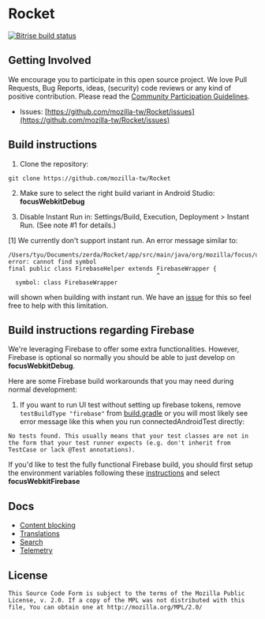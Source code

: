 # Rocket
[![Bitrise build status](https://app.bitrise.io/app/2bee753c3b6709ca.svg?token=wKSNHE4YO8gQHd2W_I0tNg&branch=master)](https://www.bitrise.io/app/2bee753c3b6709ca)

Getting Involved
----------------

We encourage you to participate in this open source project. We love Pull Requests, Bug Reports, ideas, (security) code reviews or any kind of positive contribution. Please read the [Community Participation Guidelines](https://www.mozilla.org/en-US/about/governance/policies/participation/).

* Issues: [https://github.com/mozilla-tw/Rocket/issues](https://github.com/mozilla-tw/Rocket/issues)

Build instructions
------------------

1. Clone the repository:

  ```shell
  git clone https://github.com/mozilla-tw/Rocket
  ```

2. Make sure to select the right build variant in Android Studio: **focusWebkitDebug**

3. Disable Instant Run in: Settings/Build, Execution, Deployment > Instant Run. (See note #1 for details.)

[1] We currently don't support instant run. An error message similar to:
```
/Users/tyu/Documents/zerda/Rocket/app/src/main/java/org/mozilla/focus/utils/FirebaseHelper.java:29: error: cannot find symbol
final public class FirebaseHelper extends FirebaseWrapper {
                                          ^
  symbol: class FirebaseWrapper
```
will shown when building with instant run. We have an [issue](https://github.com/mozilla-tw/Rocket/issues/2143) for this so feel free to help with this limitation.

Build instructions regarding Firebase
------------------

We're leveraging Firebase to offer some extra functionalities. However, Firebase is optional so normally you should be able to just develop on **focusWebkitDebug**.

Here are some Firebase build workarounds that you may need during normal development:

1. If you want to run UI test without setting up firebase tokens, remove `testBuildType "firebase"` from [build.gradle](https://github.com/mozilla-tw/Rocket/blob/4fedf245c4382122283ca8ec701a5ff18c9bf779/app/build.gradle#L122) or you will most likely see error message like this when you run connectedAndroidTest directly:

```
No tests found. This usually means that your test classes are not in the form that your test runner expects (e.g. don't inherit from TestCase or lack @Test annotations).
```

If you'd like to test the fully functional Firebase build, you should first setup the environment variables following these [instructions](https://github.com/mozilla-tw/Rocket/blob/4fedf245c4382122283ca8ec701a5ff18c9bf779/app/build.gradle#L346) and select **focusWebkitFirebase**

Docs
----

* [Content blocking](docs/contentblocking.md)
* [Translations](docs/translations.md)
* [Search](docs/search.md)
* [Telemetry](docs/telemetry.md)

License
-------

    This Source Code Form is subject to the terms of the Mozilla Public
    License, v. 2.0. If a copy of the MPL was not distributed with this
    file, You can obtain one at http://mozilla.org/MPL/2.0/
